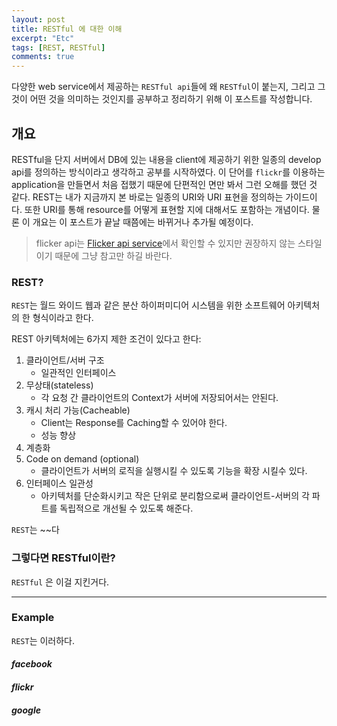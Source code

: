 ```yaml
---
layout: post
title: RESTful 에 대한 이해
excerpt: "Etc"
tags: [REST, RESTful]
comments: true
---
```


다양한 web service에서 제공하는 `RESTful api`들에 왜 `RESTful`이 붙는지, 그리고 그것이 어떤 것을 의미하는 것인지를 공부하고 정리하기 위해 이 포스트를 작성합니다.

## 개요

RESTful을 단지 서버에서 DB에 있는 내용을 client에 제공하기 위한 일종의 develop api를 정의하는 방식이라고 생각하고 공부를 시작하였다. 이 단어를 `flickr`를 이용하는 application을 만들면서 처음 접했기 때문에 단편적인 면만 봐서 그런 오해를 했던 것 같다.  REST는 내가 지금까지 본 바로는 일종의 URI와 URI 표현을 정의하는 가이드이다. 또한 URI를 통해 resource를 어떻게 표현할 지에 대해서도 포함하는 개념이다. 물론 이 개요는 이 포스트가 끝날 때쯤에는 바뀌거나 추가될 예정이다.

> flicker api는 [Flicker api service](https://www.flickr.com/services/api/)에서 확인할 수 있지만
권장하지 않는 스타일이기 때문에 그냥 참고만 하길 바란다. 

### REST?

`REST`는 월드 와이드 웹과 같은 분산 하이퍼미디어 시스템을 위한 소프트웨어 아키텍처의 한 형식이라고 한다. 

REST 아키텍처에는 6가지 제한 조건이 있다고 한다:

1. 클라이언트/서버 구조
    * 일관적인 인터페이스 
2. 무상태(stateless)
    * 각 요청 간 클라이언트의 Context가 서버에 저장되어서는 안된다.
3. 캐시 처리 가능(Cacheable)
    * Client는 Response를 Caching할 수 있어야 한다.
    * 성능 향상
4. 계층화
5. Code on demand (optional)
    * 클라이언트가 서버의 로직을 실행시킬 수 있도록 기능을 확장 시킬수 있다.
6. 인터페이스 일관성
    * 아키텍처를 단순화시키고 작은 단위로 분리함으로써 클라이언트-서버의 각 파트를 독립적으로 개선될 수 있도록 해준다.





`REST`는 ~~다

### 그렇다면 RESTful이란?

`RESTful` 은 이걸 지킨거다.

---

### Example

`REST`는 이러하다.

#### *facebook*

#### *flickr*

#### *google*



